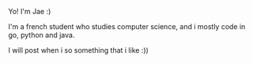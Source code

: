 Yo! I'm Jae :)

I'm a french student who studies computer science, and i mostly code in go, python and java.

I will post when i so something that i like :))
